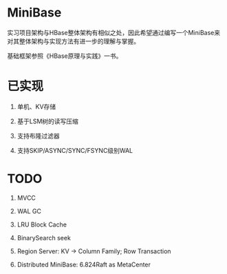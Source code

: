 # MiniBase

实习项目架构与HBase整体架构有相似之处，因此希望通过编写一个MiniBase来对其整体架构与实现方法有进一步的理解与掌握。

基础框架参照《HBase原理与实践》一书。

# 已实现

1. 单机、KV存储

2. 基于LSM树的读写压缩

3. 支持布隆过滤器

4. 支持SKIP/ASYNC/SYNC/FSYNC级别WAL

# TODO

1. MVCC

2. WAL GC

3. LRU Block Cache

4. BinarySearch seek

5. Region Server: KV -> Column Family; Row Transaction

6. Distributed MiniBase: 6.824Raft as MetaCenter
